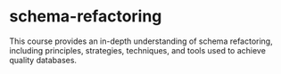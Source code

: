 # schema-refactoring
This course provides an in-depth understanding of schema refactoring, including principles, strategies, techniques, and tools used to achieve quality databases.

